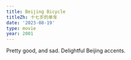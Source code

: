 ```yaml
---
title: Beijing Bicycle
titleZh: 十七岁的单车
date: '2023-08-19'
type: movie
year: 2001
---
```


Pretty good, and sad. Delightful Beijing accents.
